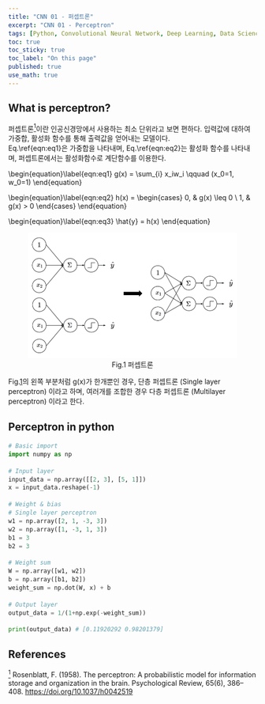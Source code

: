 ```yaml
---
title: "CNN 01 - 퍼셉트론"
excerpt: "CNN 01 - Perceptron"
tags: [Python, Convolutional Neural Network, Deep Learning, Data Science]
toc: true
toc_sticky: true
toc_label: "On this page"
published: true
use_math: true
---
```

## What is perceptron?

퍼셉트론[<sup id="fn1-back">1</sup>](#fn1)이란 인공신경망에서 사용하는 최소 단위라고 보면 편하다. 입력값에 대하여 가중합, 활성화 함수를 통해 출력값을 얻어내는 모델이다.  
Eq.\ref{eqn:eq1}은 가중합을 나타내며, Eq.\ref{eqn:eq2}는 활성화 함수를 나타내며, 퍼셉트론에서는 활성화함수로 계단함수를 이용한다.

\begin{equation}\label{eqn:eq1} g(x) = \sum_{i} x_iw_i \qquad (x_0=1, w_0=1) \end{equation}

\begin{equation}\label{eqn:eq2} h(x) = \begin{cases} 0, & g(x) \leq 0 \\ 1, & g(x) > 0 \end{cases} \end{equation}

\begin{equation}\label{eqn:eq3} \hat{y} = h(x) \end{equation}

<center>
	<figure> <img src="/Images/Study/cnn01_01.png" alt="Perceptron" id="fig1"/>
        <figcaption>Fig.1 퍼셉트론</figcaption>
    </figure>
</center>

Fig.[1](#fig1)의 왼쪽 부분처럼 g(x)가 한개뿐인 경우, 단층 퍼셉트론 (Single layer perceptron) 이라고 하며, 여러개를 조합한 경우 다층 퍼셉트론 (Multilayer perceptron) 이라고 한다.

## Perceptron in python
```python
# Basic import
import numpy as np

# Input layer
input_data = np.array([[2, 3], [5, 1]])
x = input_data.reshape(-1)

# Weight & bias
# Single layer perceptron
w1 = np.array([2, 1, -3, 3])
w2 = np.array([1, -3, 1, 3])
b1 = 3
b2 = 3

# Weight sum
W = np.array([w1, w2])
b = np.array([b1, b2])
weight_sum = np.dot(W, x) + b

# Output layer
output_data = 1/(1+np.exp(-weight_sum))

print(output_data) # [0.11920292 0.98201379]
```

## References
[<sup id="fn1">1</sup>](#fn1-back) Rosenblatt, F. (1958). The perceptron: A probabilistic model for information storage and organization in the brain. Psychological Review, 65(6), 386–408. https://doi.org/10.1037/h0042519  
